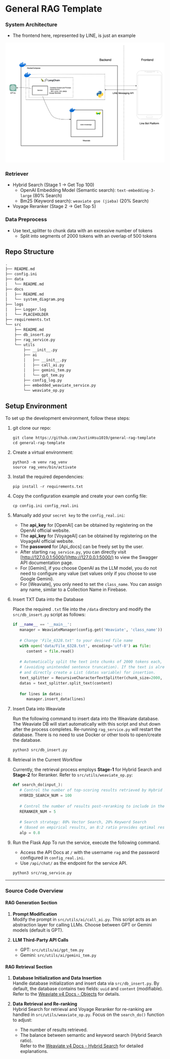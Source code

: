 # General RAG Template

### System Architecture
- The frontend here, represented by LINE, is just an example

![System Diagram](docs/system_diagram.png)

### Retriever

- Hybrid Search (Stage 1 -> Get Top 100)
    - OpenAI Embedding Model (Semantic search): `text-embedding-3-large` (80% Search)
    - Bm25 (Keyword search): `weaviate gse (jieba)` (20% Search)
- Voyage Reranker (Stage 2 -> Get Top 5)

### Data Preprocess

- Use text_splitter to chunk data with an excessive number of tokens
   - Split into segments of 2000 tokens with an overlap of 500 tokens

## Repo Structure
```
.
├── README.md
├── config.ini
├── data
│   └── README.md
├── docs
│   ├── README.md
│   └── system_diagram.png
├── logs
│   ├── Logger.log
│   └── PLACEHOLDER
├── requirements.txt
└── src
    ├── README.md
    ├── db_insert.py
    ├── rag_service.py
    └── utils
        ├── __init__.py
        ├── ai
        │   ├── __init__.py
        │   ├── call_ai.py
        │   ├── gemini_tem.py
        │   └── gpt_tem.py
        ├── config_log.py
        ├── embedded_weaviate_service.py
        └── weaviate_op.py
```

## Setup Environment

To set up the development environment, follow these steps:

1. git clone our repo:
   ```
   git clone https://github.com/JustinHsu1019/general-rag-template
   cd general-rag-template
   ```

2. Create a virtual environment:
   ```
   python3 -m venv rag_venv
   source rag_venv/bin/activate
   ```

3. Install the required dependencies:
   ```
   pip install -r requirements.txt
   ```

4. Copy the configuration example and create your own config file:
   ```
   cp config.ini config_real.ini
   ```

5. Manually add your `secret key` to the `config_real.ini`:

   - The **api_key** for [OpenAI] can be obtained by registering on the OpenAI official website.  
   - The **api_key** for [VoyageAI] can be obtained by registering on the VoyageAI official website.  
   - The **password** for [Api_docs] can be freely set by the user.  
   - After starting `rag_service.py`, you can directly visit [http://127.0.0.1:5000/](http://127.0.0.1:5000/) to view the Swagger API documentation page.  
   - For [Gemini], if you choose OpenAI as the LLM model, you do not need to configure any value (set values only if you choose to use Google Gemini).  
   - For [Weaviate], you only need to set the `class_name`. You can assign any name, similar to a Collection Name in Firebase.

6. Insert TXT Data into the Database

   Place the required `.txt` file into the `/data` directory and modify the `src/db_insert.py` script as follows:
   ```python
   if __name__ == '__main__':
      manager = WeaviateManager(config.get('Weaviate', 'class_name'))

      # Change 'File_6328.txt' to your desired file name
      with open('data/File_6328.txt', encoding='utf-8') as file:
         content = file.read()

      # Automatically split the text into chunks of 2000 tokens each, with a possible overlap of 500 tokens
      # (avoiding unintended sentence truncation). If the text is already pre-split, you can skip this step
      # and directly create a List (datas variable) for insertion.
      text_splitter = RecursiveCharacterTextSplitter(chunk_size=2000, chunk_overlap=500)
      datas = text_splitter.split_text(content)

      for lines in datas:
         manager.insert_data(lines)
   ```

7. Insert Data into Weaviate

   Run the following command to insert data into the Weaviate database. The Weaviate DB will start automatically with this script and shut down after the process completes. Re-running `rag_service.py` will restart the database. There is no need to use Docker or other tools to open/create the database.  

   ```bash
   python3 src/db_insert.py
   ```

8. Retrieval in the Current Workflow

   Currently, the retrieval process employs **Stage-1** for Hybrid Search and **Stage-2** for Reranker. Refer to `src/utils/weaviate_op.py`:
   ```python
   def search_do(input_):
      # Control the number of top-scoring results retrieved by Hybrid Search (default is 100)
      HYBRID_SEARCH_NUM = 100

      # Control the number of results post-reranking to include in the Prompt for LLM (default is 5)
      RERANKER_NUM = 5

      # Search strategy: 80% Vector Search, 20% Keyword Search
      # (Based on empirical results, an 8:2 ratio provides optimal results)
      alp = 0.8
   ```

9. Run the Flask App
   To run the service, execute the following command.  
   - Access the API Docs at `/` with the username `rag` and the password configured in `config_real.ini`.  
   - Use `/api/chat/` as the endpoint for the service API.  

   ```bash
   python3 src/rag_service.py
   ```

---

### Source Code Overview

#### RAG Generation Section

1. **Prompt Modification**  
   Modify the prompt in `src/utils/ai/call_ai.py`. This script acts as an abstraction layer for calling LLMs. Choose between GPT or Gemini models (default is GPT).

2. **LLM Third-Party API Calls**  
   - GPT: `src/utils/ai/gpt_tem.py`  
   - Gemini: `src/utils/ai/gemini_tem.py`

#### RAG Retrieval Section

1. **Database Initialization and Data Insertion**  
   Handle database initialization and insert data via `src/db_insert.py`. By default, the database contains two fields: `uuid` and `content` (modifiable). Refer to the [Weaviate v4 Docs - Objects](https://weaviate.io/developers/weaviate/manage-data/create) for details.

2. **Data Retrieval and Re-ranking**  
   Hybrid Search for retrieval and Voyage Reranker for re-ranking are handled in `src/utils/weaviate_op.py`. Focus on the `search_do()` function to adjust:  
   - The number of results retrieved.  
   - The balance between semantic and keyword search (Hybrid Search ratio).  
   Refer to the [Weaviate v4 Docs - Hybrid Search](https://weaviate.io/developers/weaviate/search/hybrid) for detailed explanations.

